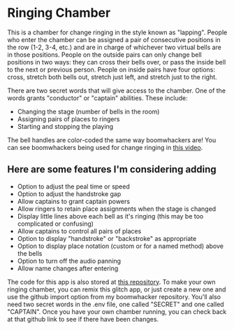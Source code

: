 # Ringing Chamber

This is a chamber for change ringing in the style known as "lapping". People who enter the chamber can be assigned a pair of consecutive positions in the row (1-2, 3-4, etc.) and are in charge of whichever two virtual bells are in those positions. People on the outside pairs can only change bell positions in two ways: they can cross their bells over, or pass the inside bell to the next or previous person. People on inside pairs have four options: cross, stretch both bells out, stretch just left, and stretch just to the right.


There are two secret words that will give access to the chamber. One of the words grants "conductor" or "captain" abilities. These include:
- Changing the stage (number of bells in the room)
- Assigning pairs of places to ringers
- Starting and stopping the playing


The bell handles are color-coded the same way boomwhackers are! You can see boomwhackers being used for change ringing in [this video](https://www.youtube.com/watch?v=HppkZUp1rWo).


Here are some features I'm considering adding
--------------

- Option to adjust the peal time or speed
- Option to adjust the handstroke gap
- Allow captains to grant captain powers
- Allow ringers to retain place assignments when the stage is changed
- Display little lines above each bell as it's ringing (this may be too complicated or confusing)
- Allow captains to control all pairs of places
- Option to display "handstroke" or "backstroke" as appropriate
- Option to display place notation (custom or for a named method) above the bells
- Option to turn off the audio panning
- Allow name changes after entering


The code for this app is also stored at [this repository](https://github.com/orchestrali/boomwhacker). To make your own ringing chamber, you can remix this glitch app, or just create a new one and use the github import option from my boomwhacker repository. You'll also need two secret words in the .env file, one called "SECRET" and one called "CAPTAIN". Once you have your own chamber running, you can check back at that github link to see if there have been changes.


